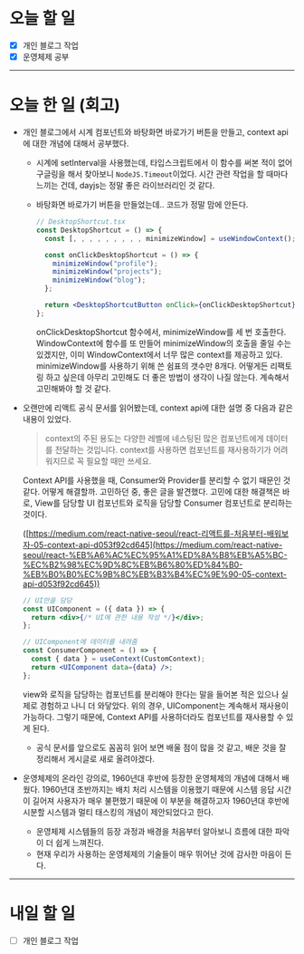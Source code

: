 # 오늘 할 일

- [x] 개인 블로그 작업
- [x] 운영체제 공부

---

# 오늘 한 일 (회고)

- 개인 블로그에서 시계 컴포넌트와 바탕화면 바로가기 버튼을 만들고, context api에 대한 개념에 대해서 공부했다.

  - 시계에 setInterval을 사용했는데, 타입스크립트에서 이 함수를 써본 적이 없어 구글링을 해서 찾아보니 `NodeJS.Timeout`이었다. 시간 관련 작업을 할 때마다 느끼는 건데, dayjs는 정말 좋은 라이브러리인 것 같다.
  - 바탕화면 바로가기 버튼을 만들었는데.. 코드가 정말 맘에 안든다.

    ```jsx
    // DesktopShortcut.tsx
    const DesktopShortcut = () => {
      const [, , , , , , , , , minimizeWindow] = useWindowContext();

      const onClickDesktopShortcut = () => {
        minimizeWindow("profile");
        minimizeWindow("projects");
        minimizeWindow("blog");
      };

      return <DesktopShortcutButton onClick={onClickDesktopShortcut}></DesktopShortcutButton>;
    };
    ```

    onClickDesktopShortcut 함수에서, minimizeWindow를 세 번 호출한다. WindowContext에 함수를 또 만들어 minimizeWindow의 호출을 줄일 수는 있겠지만, 이미 WindowContext에서 너무 많은 context를 제공하고 있다. minimizeWindow를 사용하기 위해 쓴 쉼표의 갯수만 8개다. 어떻게든 리팩토링 하고 싶은데 아무리 고민해도 더 좋은 방법이 생각이 나질 않는다. 계속해서 고민해봐야 할 것 같다.

- 오랜만에 리액트 공식 문서를 읽어봤는데, context api에 대한 설명 중 다음과 같은 내용이 있었다.

  > context의 주된 용도는 다양한 레벨에 네스팅된 많은 컴포넌트에게 데이터를 전달하는 것입니다. context를 사용하면 컴포넌트를 재사용하기가 어려워지므로 꼭 필요할 때만 쓰세요.

  Context API를 사용했을 때, Consumer와 Provider를 분리할 수 없기 때문인 것 같다. 어떻게 해결할까. 고민하던 중, 좋은 글을 발견했다. 고민에 대한 해결책은 바로, View를 담당할 UI 컴포넌트와 로직을 담당할 Consumer 컴포넌트로 분리하는 것이다.

  ([https://medium.com/react-native-seoul/react-리액트를-처음부터-배워보자-05-context-api-d053f92cd645](https://medium.com/react-native-seoul/react-%EB%A6%AC%EC%95%A1%ED%8A%B8%EB%A5%BC-%EC%B2%98%EC%9D%8C%EB%B6%80%ED%84%B0-%EB%B0%B0%EC%9B%8C%EB%B3%B4%EC%9E%90-05-context-api-d053f92cd645))

  ```jsx
  // UI만을 담당
  const UIComponent = ({ data }) => {
    return <div>{/* UI에 관한 내용 작성 */}</div>;
  };

  // UIComponent에 데이터를 내려줌
  const ConsumerComponent = () => {
    const { data } = useContext(CustomContext);
    return <UIComponent data={data} />;
  };
  ```

  view와 로직을 담당하는 컴포넌트를 분리해야 한다는 말을 들어본 적은 있으나 실제로 경험하고 나니 더 와닿았다. 위의 경우, UIComponent는 계속해서 재사용이 가능하다. 그렇기 때문에, Context API를 사용하더라도 컴포넌트를 재사용할 수 있게 된다.

  - 공식 문서를 앞으로도 꼼꼼히 읽어 보면 배울 점이 많을 것 같고, 배운 것을 잘 정리해서 게시글로 새로 올려야겠다.

- 운영체제의 온라인 강의로, 1960년대 후반에 등장한 운영체제의 개념에 대해서 배웠다. 1960년대 초반까지는 배치 처리 시스템을 이용했기 때문에 시스템 응답 시간이 길어져 사용자가 매우 불편했기 때문에 이 부분을 해결하고자 1960년대 후반에 시분할 시스템과 멀티 태스킹의 개념이 제안되었다고 한다.
  - 운영체제 시스템들의 등장 과정과 배경을 처음부터 알아보니 흐름에 대한 파악이 더 쉽게 느껴진다.
  - 현재 우리가 사용하는 운영체제의 기술들이 매우 뛰어난 것에 감사한 마음이 든다.

---

# 내일 할 일

- [ ] 개인 블로그 작업
